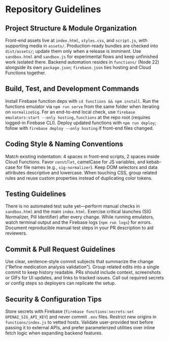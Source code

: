 # Repository Guidelines

## Project Structure & Module Organization
Front-end assets live at `index.html`, `styles.css`, and `script.js`, with supporting media in `assets/`. Production-ready bundles are checked into `dist/assets/`; update them only when a release is imminent. Use `sandbox.html` and `sandbox.js` for experimental flows and keep unfinished work isolated there. Backend automation resides in `functions/` (Node 22) alongside its own `package.json`; `firebase.json` ties hosting and Cloud Functions together.

## Build, Test, and Development Commands
Install Firebase function deps with `cd functions && npm install`. Run the functions emulator via `npm run serve` from the same folder when iterating on `normalizeSig`. For an end-to-end local check, use `firebase emulators:start --only hosting,functions` at the repo root (requires logged-in Firebase CLI). Deploy updated functions with `npm run deploy`; follow with `firebase deploy --only hosting` if front-end files changed.

## Coding Style & Naming Conventions
Match existing indentation: 4 spaces in front-end scripts, 2 spaces inside Cloud Functions. Favor `const`/`let`, camelCase for JS variables, and kebab-case for file names (e.g., `sig-normalizer`). Keep DOM selectors and data attributes descriptive and lowercase. When touching CSS, group related rules and reuse custom properties instead of duplicating color tokens.

## Testing Guidelines
There is no automated test suite yet—perform manual checks in `sandbox.html` and the main `index.html`. Exercise critical launches (SIG Normalizer, Pill Identifier) after every change. While running emulators, watch terminal output and the Firebase logs (`npm run logs`) for errors. Document reproducible manual test steps in your PR description to aid reviewers.

## Commit & Pull Request Guidelines
Use clear, sentence-style commit subjects that summarize the change (“Refine medication analysis validation”). Group related edits into a single commit to keep history readable. PRs should include context, screenshots or GIFs for UI updates, and links to tracked issues. Call out required secrets or config steps so deployers can replicate the setup.

## Security & Configuration Tips
Store secrets with Firebase (`firebase functions:secrets:set OPENAI_SIG_API_KEY`) and never commit `.env` files. Restrict new origins in `functions/index.js` to vetted hosts. Validate user-provided text before passing it to external APIs, and prefer parameterized utilities over inline fetch logic when expanding backend features.
